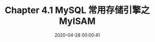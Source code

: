 ---
title: Chapter 4.1 MySQL 常用存储引擎之 MyISAM

categories:
- MySQL 性能调优

date: 2020-04-28 00:00:41
---